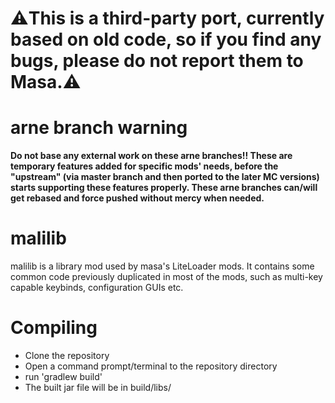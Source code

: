 # ⚠️This is a third-party port, currently based on old code, so if you find any bugs, please do not report them to Masa.⚠️

arne branch warning
===================
**Do not base any external work on these arne branches!!
These are temporary features added for specific mods' needs, before the "upstream"
(via master branch and then ported to the later MC versions) starts supporting these features
properly. These arne branches can/will get rebased and force pushed without mercy when needed.**


malilib
==============
malilib is a library mod used by masa's LiteLoader mods. It contains some common code previously
duplicated in most of the mods, such as multi-key capable keybinds, configuration GUIs etc.

Compiling
=========
* Clone the repository
* Open a command prompt/terminal to the repository directory
* run 'gradlew build'
* The built jar file will be in build/libs/